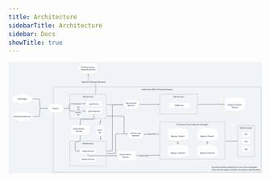 ```yaml
---
title: Architecture
sidebarTitle: Architecture
sidebar: Docs
showTitle: true
---
```


![Self-host Architecture](../../images/self-host-architecture.png)

